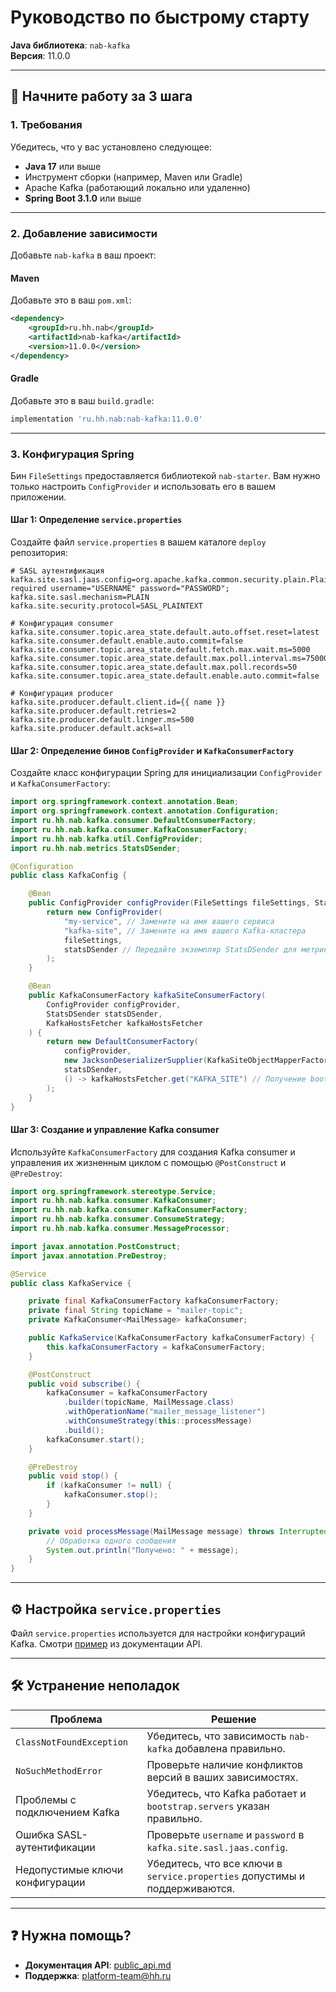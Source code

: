 # Руководство по быстрому старту
**Java библиотека**: `nab-kafka`  
**Версия**: 11.0.0

---

## 🚀 Начните работу за 3 шага

### 1. **Требования**
Убедитесь, что у вас установлено следующее:
- **Java 17** или выше
- Инструмент сборки (например, Maven или Gradle)
- Apache Kafka (работающий локально или удаленно)
- **Spring Boot 3.1.0** или выше

---

### 2. **Добавление зависимости**
Добавьте `nab-kafka` в ваш проект:

#### **Maven**
Добавьте это в ваш `pom.xml`:
```xml  
<dependency>  
    <groupId>ru.hh.nab</groupId>  
    <artifactId>nab-kafka</artifactId>  
    <version>11.0.0</version>  
</dependency>  
```  

#### **Gradle**
Добавьте это в ваш `build.gradle`:
```groovy  
implementation 'ru.hh.nab:nab-kafka:11.0.0'  
```  

---

### 3. **Конфигурация Spring**
Бин `FileSettings` предоставляется библиотекой `nab-starter`. Вам нужно только настроить `ConfigProvider` и использовать его в вашем приложении.

#### **Шаг 1: Определение `service.properties`**
Создайте файл `service.properties` в вашем каталоге `deploy` репозитория:

```properties  
# SASL аутентификация  
kafka.site.sasl.jaas.config=org.apache.kafka.common.security.plain.PlainLoginModule required username="USERNAME" password="PASSWORD";  
kafka.site.sasl.mechanism=PLAIN  
kafka.site.security.protocol=SASL_PLAINTEXT  

# Конфигурация consumer  
kafka.site.consumer.topic.area_state.default.auto.offset.reset=latest  
kafka.site.consumer.default.enable.auto.commit=false  
kafka.site.consumer.topic.area_state.default.fetch.max.wait.ms=5000  
kafka.site.consumer.topic.area_state.default.max.poll.interval.ms=75000  
kafka.site.consumer.topic.area_state.default.max.poll.records=50  
kafka.site.consumer.topic.area_state.default.enable.auto.commit=false  

# Конфигурация producer  
kafka.site.producer.default.client.id={{ name }}  
kafka.site.producer.default.retries=2  
kafka.site.producer.default.linger.ms=500  
kafka.site.producer.default.acks=all  
```  

#### **Шаг 2: Определение бинов `ConfigProvider` и `KafkaConsumerFactory`**
Создайте класс конфигурации Spring для инициализации `ConfigProvider` и `KafkaConsumerFactory`:

```java  
import org.springframework.context.annotation.Bean;  
import org.springframework.context.annotation.Configuration;  
import ru.hh.nab.kafka.consumer.DefaultConsumerFactory;  
import ru.hh.nab.kafka.consumer.KafkaConsumerFactory;  
import ru.hh.nab.kafka.util.ConfigProvider;  
import ru.hh.nab.metrics.StatsDSender;  

@Configuration  
public class KafkaConfig {  

    @Bean  
    public ConfigProvider configProvider(FileSettings fileSettings, StatsDSender statsDSender) {  
        return new ConfigProvider(  
            "my-service", // Замените на имя вашего сервиса  
            "kafka-site", // Замените на имя вашего Kafka-кластера  
            fileSettings,  
            statsDSender // Передайте экземпляр StatsDSender для метрик  
        );  
    }  

    @Bean  
    public KafkaConsumerFactory kafkaSiteConsumerFactory(  
        ConfigProvider configProvider,  
        StatsDSender statsDSender,  
        KafkaHostsFetcher kafkaHostsFetcher  
    ) {  
        return new DefaultConsumerFactory(  
            configProvider,  
            new JacksonDeserializerSupplier(KafkaSiteObjectMapperFactory.createObjectMapper()),  
            statsDSender,  
            () -> kafkaHostsFetcher.get("KAFKA_SITE") // Получение bootstrap-серверов из Consul  
        );  
    }  
}  
```  

#### **Шаг 3: Создание и управление Kafka consumer**
Используйте `KafkaConsumerFactory` для создания Kafka consumer и управления их жизненным циклом с помощью `@PostConstruct` и `@PreDestroy`:

```java  
import org.springframework.stereotype.Service;  
import ru.hh.nab.kafka.consumer.KafkaConsumer;  
import ru.hh.nab.kafka.consumer.KafkaConsumerFactory;  
import ru.hh.nab.kafka.consumer.ConsumeStrategy;  
import ru.hh.nab.kafka.consumer.MessageProcessor;  

import javax.annotation.PostConstruct;  
import javax.annotation.PreDestroy;  

@Service  
public class KafkaService {  

    private final KafkaConsumerFactory kafkaConsumerFactory;  
    private final String topicName = "mailer-topic";  
    private KafkaConsumer<MailMessage> kafkaConsumer;  

    public KafkaService(KafkaConsumerFactory kafkaConsumerFactory) {  
        this.kafkaConsumerFactory = kafkaConsumerFactory;  
    }  

    @PostConstruct  
    public void subscribe() {  
        kafkaConsumer = kafkaConsumerFactory  
            .builder(topicName, MailMessage.class)  
            .withOperationName("mailer_message_listener")  
            .withConsumeStrategy(this::processMessage)  
            .build();  
        kafkaConsumer.start();  
    }  

    @PreDestroy  
    public void stop() {  
        if (kafkaConsumer != null) {  
            kafkaConsumer.stop();  
        }  
    }  

    private void processMessage(MailMessage message) throws InterruptedException {  
        // Обработка одного сообщения  
        System.out.println("Получено: " + message);  
    }  
}  
```  

---

## ⚙️ Настройка `service.properties`
Файл `service.properties` используется для настройки конфигураций Kafka. Смотри [пример](public_api.md#создание-configprovider) из документации API.

---

## 🛠️ Устранение неполадок
| Проблема                     | Решение                                                       |  
|-------------------------------|---------------------------------------------------------------|  
| `ClassNotFoundException`      | Убедитесь, что зависимость `nab-kafka` добавлена правильно.    |  
| `NoSuchMethodError`           | Проверьте наличие конфликтов версий в ваших зависимостях.      |  
| Проблемы с подключением Kafka | Убедитесь, что Kafka работает и `bootstrap.servers` указан правильно. |  
| Ошибка SASL-аутентификации    | Проверьте `username` и `password` в `kafka.site.sasl.jaas.config`. |  
| Недопустимые ключи конфигурации | Убедитесь, что все ключи в `service.properties` допустимы и поддерживаются. |  

---

## ❓ Нужна помощь?
- **Документация API**: [public_api.md](public_api.md)
- **Поддержка**: platform-team@hh.ru